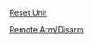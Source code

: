 <p><a id="setup-btn" href="#"></a></p>
<p><a id="reset-btn" href="#">Reset Unit</a></p>
<p><a href="http://18.208.169.168:5000/">Remote Arm/Disarm</a></p>
<script src="/qrcodejs/qrcode.min.js"></script>
<script>
(function() {
    document.getElementsByTagName("header")[0].innerHTML = '<p id="code-desc"></p><div id="qrcode"></div>';
    const qr = document.getElementById("qrcode");
    const setupBtn = document.getElementById("setup-btn");
    const resetBtn = document.getElementById("reset-btn");
    const codeDesc = document.getElementById("code-desc");
    const qrCode = new QRCode(qr, {
        text: "test",
        width: 128,
        height: 128,
        colorDark : "#000000",
        colorLight : "#ffffff",
    });
    qrCode.clear();
    const makeCode = (function(content, description) {
        qrCode.clear();
        qrCode.makeCode(content);
        codeDesc.innerHTML = description;
    });
    var progress = 0;
    const buttonName = (function() {
        if (!progress) {
            setupBtn.innerHTML = "Begin Setup";
        } else {
            setupBtn.innerHTML = "Next Step";
        }
    });
    setupBtn.onclick = (function() {
        switch (progress) {
            case 0:
                const wifi = prompt("Enter your wifi password");
                if (wifi !== null) {
                    makeCode(wifi, "wifi password");
                }
                progress++;
                break;
            case 1:
                const phone = prompt("Enter your phone number (starting with +27)");
                if (phone !== null) {
                    makeCode(phone, "phone number");
                }
                progress++;
                break;
            case 2:
                const email = prompt("Enter your email address");
                if (email !== null) {
                    makeCode(email, "email address");
                }
                progress++;
                break;
            default:
                alert("Setup complete! You will receive an email confirmation.");
                progress = 0;
                break;
        }
        buttonName();
    });
    resetBtn.onclick = (function() {
        const pin = prompt("his QR code will clear all settings and reset the device. Enter your device pin");
        if (pin !== null) {
            makeCode(`RESET.${pin}`, "reset device");
        }
    });
    buttonName();
})();
</script>
